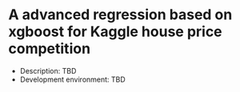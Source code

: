 # A advanced regression based on xgboost for Kaggle house price competition

+ Description: TBD
+ Development environment: TBD

